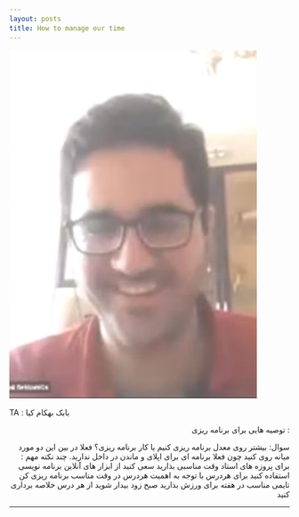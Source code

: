 ```yaml
---
layout: posts
title: How to manage our time
---
```



![alt text](../assets/images/6.JPG "6")



TA : بابک بهکام کیا
<div align="right">
توصیه هایی برای برنامه ریزی :

سوال: بیشتر روی معدل برنامه ریزی کنیم یا کار برنامه ریزی؟
فعلا در بین این دو مورد میانه روی کنید چون فعلا برنامه ای برای اپلای و ماندن در داخل ندارید.
چند نکته مهم :
برای پروزه های استاد وقت مناسبی بذارید
سعی کنید از ابزار های آنلاین برنامه نویسی استفاده کنید
برای هردرس با توجه به اهمیت هردرس در وقت مناسب برنامه ریزی کن
تایمی مناسب در هفته برای ورزش بذارید
صبح زود بیدار شوید
از هر درس خلاصه برداری کنید

---